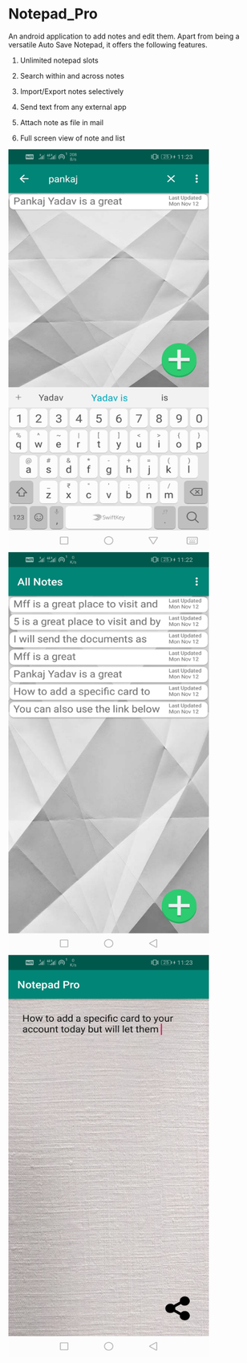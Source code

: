 # Notepad_Pro
An android application to add notes and edit them.
Apart from being a versatile Auto Save Notepad, it offers the following features.

1) Unlimited notepad slots

2) Search within and across notes

3) Import/Export notes selectively

4) Send text from any external app

5) Attach note as file in mail

6) Full screen view of note and list

<img src="search.jpg" width="400" height="800">
<img src="Main_screen.jpg" width="400" height="800">
<img src="notepad.jpg" width="400" height="800">


